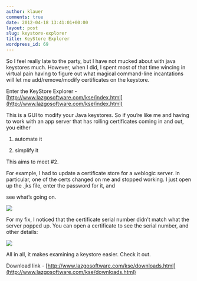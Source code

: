 ```yaml
---
author: klauer
comments: true
date: 2012-04-18 13:41:01+00:00
layout: post
slug: keystore-explorer
title: KeyStore Explorer
wordpress_id: 69
---
```


So I feel really late to the party, but I have not mucked about with java keystores much. However, when I did, I spent most of that time wincing in virtual pain having to figure out what magical command-line incantations will let me add/remove/modify certificates on the keystore.

Enter the KeyStore Explorer - [http://www.lazgosoftware.com/kse/index.html](http://www.lazgosoftware.com/kse/index.html)

This is a GUI to modify your Java keystores. So if you’re like me and having to work with an app server that has rolling certificates coming in and out, you either

1. automate it

2. simplify it

This aims to meet #2.

For example, I had to update a certificate store for a weblogic server. In particular, one of the certs changed on me and stopped working. I just open up the .jks file, enter the password for it, and

see what’s going on.

[![](http://klauer.files.wordpress.com/2012/04/image001.png)](http://klauer.files.wordpress.com/2012/04/image001.png)

For my fix, I noticed that the certificate serial number didn’t match what the server popped up. You can open a certificate to see the serial number, and other details:

[![](http://klauer.files.wordpress.com/2012/04/image002.png)](http://klauer.files.wordpress.com/2012/04/image002.png)

All in all, it makes examining a keystore easier. Check it out.

Download link - [http://www.lazgosoftware.com/kse/downloads.html](http://www.lazgosoftware.com/kse/downloads.html)
